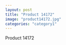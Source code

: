 ```yaml
---
layout: post
title: "Product 14172"
image: "product14172.jpg"
categories: "category1"
---
```

Product 14172
